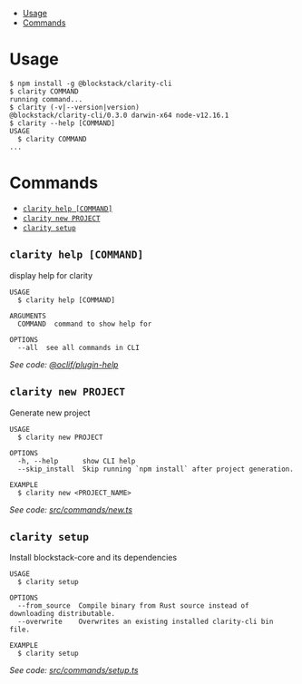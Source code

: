 
<!-- toc -->
* [Usage](#usage)
* [Commands](#commands)
<!-- tocstop -->
# Usage
<!-- usage -->
```sh-session
$ npm install -g @blockstack/clarity-cli
$ clarity COMMAND
running command...
$ clarity (-v|--version|version)
@blockstack/clarity-cli/0.3.0 darwin-x64 node-v12.16.1
$ clarity --help [COMMAND]
USAGE
  $ clarity COMMAND
...
```
<!-- usagestop -->
# Commands
<!-- commands -->
* [`clarity help [COMMAND]`](#clarity-help-command)
* [`clarity new PROJECT`](#clarity-new-project)
* [`clarity setup`](#clarity-setup)

## `clarity help [COMMAND]`

display help for clarity

```
USAGE
  $ clarity help [COMMAND]

ARGUMENTS
  COMMAND  command to show help for

OPTIONS
  --all  see all commands in CLI
```

_See code: [@oclif/plugin-help](https://github.com/oclif/plugin-help/blob/v2.2.1/src/commands/help.ts)_

## `clarity new PROJECT`

Generate new project

```
USAGE
  $ clarity new PROJECT

OPTIONS
  -h, --help      show CLI help
  --skip_install  Skip running `npm install` after project generation.

EXAMPLE
  $ clarity new <PROJECT_NAME>
```

_See code: [src/commands/new.ts](https://github.com/blockstack/clarity-js-sdk/blob/master/packages/clarity-cli/src/commands/new.ts)_

## `clarity setup`

Install blockstack-core and its dependencies

```
USAGE
  $ clarity setup

OPTIONS
  --from_source  Compile binary from Rust source instead of downloading distributable.
  --overwrite    Overwrites an existing installed clarity-cli bin file.

EXAMPLE
  $ clarity setup
```

_See code: [src/commands/setup.ts](https://github.com/blockstack/clarity-js-sdk/blob/master/packages/clarity-cli/src/commands/setup.ts)_
<!-- commandsstop -->
